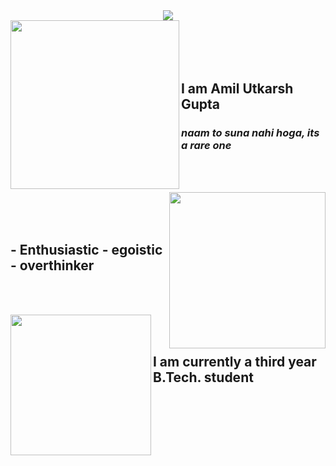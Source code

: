 <div align=center><img align=center src="https://media.giphy.com/media/WsvbZxS6Se8wAa41p2/giphy.gif" /></div>

<img align=left height=270 src="https://media.giphy.com/media/SFRLNAQkWfRHIMNC3A/giphy.gif" />
<br /><br /><br /><br />

## I am **Amil Utkarsh Gupta**
 ### _naam to suna nahi hoga, its a rare one_
 
<br /><br />

<img align=right height=250 src="https://media.giphy.com/media/W63CLeKr6wXIOpbDdA/giphy.gif" />
<br /><br /><br />

## - Enthusiastic - egoistic - overthinker

<br /><br />

<img align=left height=225 src="https://media.giphy.com/media/kf8bMrmElVACLbFCDg/giphy.gif" />
<br /><br />

## I am currently a third year B.Tech. student

<!--
**Amil-Gupta/Amil-Gupta** is a ✨ _special_ ✨ repository because its `README.md` (this file) appears on your GitHub profile.

Here are some ideas to get you started:

- 🔭 I’m currently working on ...
- 🌱 I’m currently learning ...
- 👯 I’m looking to collaborate on ...
- 🤔 I’m looking for help with ...
- 💬 Ask me about ...
- 📫 How to reach me: ...
- 😄 Pronouns: ...
- ⚡ Fun fact: ...
-->
